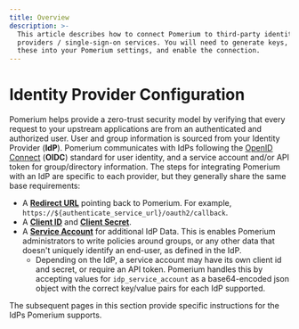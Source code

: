 ```yaml
---
title: Overview
description: >-
  This article describes how to connect Pomerium to third-party identity
  providers / single-sign-on services. You will need to generate keys, copy
  these into your Pomerium settings, and enable the connection.
---
```


# Identity Provider Configuration

Pomerium helps provide a zero-trust security model by verifying that every request to your upstream applications are from an authenticated and authorized user. User and group information is sourced from your Identity Provider (**IdP**). Pomerium communicates with IdPs following the [OpenID Connect][openid connect] (**OIDC**) standard for user identity, and a service account and/or API token for group/directory information. The steps for integrating Pomerium with an IdP are specific to each provider, but they generally share the same base requirements:

- A **[Redirect URL](https://www.oauth.com/oauth2-servers/redirect-uris/)** pointing back to Pomerium. For example, `https://${authenticate_service_url}/oauth2/callback`.
- A **[Client ID]** and **[Client Secret]**.
- A **[Service Account]** for additional IdP Data. This is enables Pomerium administrators to write policies around groups, or any other data that doesn't uniquely identify an end-user, as defined in the IdP.
   - Depending on the IdP, a service account may have its own client id and secret, or require an API token. Pomerium handles this by accepting values for `idp_service_account` as a base64-encoded json object with the correct key/value pairs for each IdP supported.

The subsequent pages in this section provide specific instructions for the IdPs Pomerium supports.

[client id]: ../../reference/readme.md#identity-provider-client-id
[client secret]: ../../reference/readme.md#identity-provider-client-secret
[environmental variables]: https://en.wikipedia.org/wiki/Environment_variable
[oauth2]: https://oauth.net/2/
[openid connect]: https://en.wikipedia.org/wiki/OpenID_Connect
[service account]: ../../reference/readme.md#identity-provider-service-account


